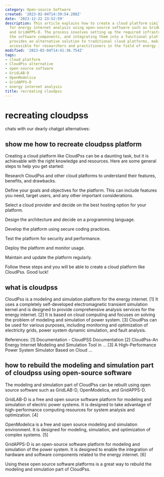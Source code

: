 ```yaml
---
category: Open-source Software
created: '2023-02-04T14:39:54.288Z'
date: '2023-12-22 23:52:59'
description: This article explains how to create a cloud platform similar to CloudPss
  for energy internet analysis using open-source software such as GridLAB-D, OpenModelica,
  and GridAPPS-D. The process involves setting up the required infrastructure, configuring
  the software components, and integrating them into a functional platform. This approach
  provides an alternative solution to traditional cloud platforms, making it more
  accessible for researchers and practitioners in the field of energy internet analysis.
modified: '2023-02-04T14:41:36.754Z'
tags:
- cloud platform
- CloudPss alternative
- open-source software
- GridLAB-D
- OpenModelica
- GridAPPS-D
- energy internet analysis
title: recreating cloudpss
---
```


# recreating cloudpss

chats with our dearly chatgpt alternatives:

## show me how to recreate cloudpss platform

Creating a cloud platform like CloudPss can be a daunting task, but it is achievable with the right knowledge and resources. Here are some general steps to help you get started:

Research CloudPss and other cloud platforms to understand their features, benefits, and drawbacks.

Define your goals and objectives for the platform. This can include features you need, target users, and any other important considerations.

Select a cloud provider and decide on the best hosting option for your platform.

Design the architecture and decide on a programming language.

Develop the platform using secure coding practices.

Test the platform for security and performance.

Deploy the platform and monitor usage.

Maintain and update the platform regularly.

Follow these steps and you will be able to create a cloud platform like CloudPss. Good luck!

## what is cloudpss

CloudPss is a modeling and simulation platform for the energy internet. [1] It uses a completely self-developed electromagnetic transient simulation kernel and is designed to provide comprehensive analysis services for the energy internet. [2] It is based on cloud computing and focuses on solving the problem of modeling and simulation of power system. [3] CloudPss can be used for various purposes, including monitoring and optimization of electricity grids, power system dynamic simulation, and fault analysis.


References:
[1] Documentation - CloudPSS Documentation
[2] CloudPss-An Energy Internet Modeling and Simulation Tool in …
[3] A High-Performance Power System Simulator Based on Cloud …

## how to rebuild the modeling and simulation part of cloudpss using open-source software

The modeling and simulation part of CloudPss can be rebuilt using open source software such as GridLAB-D, OpenModelica, and GridAPPS-D. 

GridLAB-D is a free and open source software platform for modeling and simulation of electric power systems. It is designed to take advantage of high-performance computing resources for system analysis and optimization. [4]

OpenModelica is a free and open source modeling and simulation environment. It is designed for modeling, simulation, and optimization of complex systems. [5]

GridAPPS-D is an open-source software platform for modeling and simulation of the power system. It is designed to enable the integration of hardware and software components related to the energy internet. [6]

Using these open source software platforms is a great way to rebuild the modeling and simulation part of CloudPss.


